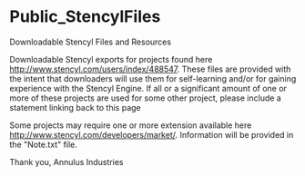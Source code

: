 # Public_StencylFiles
Downloadable Stencyl Files and Resources

Downloadable Stencyl exports for projects found here http://www.stencyl.com/users/index/488547. These files are provided with the intent that downloaders will use them for self-learning and/or for gaining experience with the Stencyl Engine. If all or a significant amount of one or more of these projects are used for some other project, please include a statement linking back to this page

Some projects may require one or more extension available here http://www.stencyl.com/developers/market/. Information will be provided in the "Note.txt" file.



Thank you,
Annulus Industries
